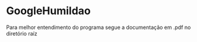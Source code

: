 # GoogleHumildao

Para melhor entendimento do programa segue a documentação em .pdf no diretório raíz
